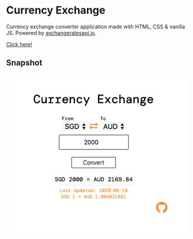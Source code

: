 # Currency Exchange 

Currency exchange converter application made with HTML, CSS & vanilla JS.
Powered by [exchangeratesapi.io](https://exchangeratesapi.io/).

[Click here!](https://mxtng.github.io/currencyExchange/)

## Snapshot
<p align="center">
  <img src="src/img/v1.png" height="80%"/>
</p>
